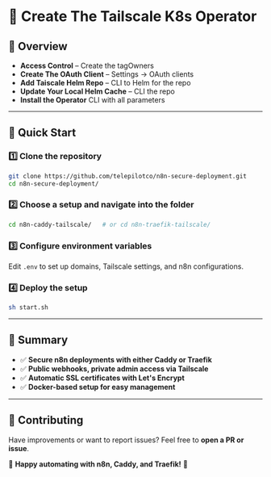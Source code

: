 # 🚀 Create The Tailscale K8s Operator

## 🌟 Overview  
  
- **Access Control** – Create the tagOwners
- **Create The OAuth Client** – Settings -> OAuth clients
- **Add Taiscale Helm Repo** – CLI to Helm for the repo
- **Update Your Local Helm Cache** – CLI the repo
- **Install the Operator** CLI with all parameters  

---

## 🚀 Quick Start  

### 1️⃣ Clone the repository  
```sh
git clone https://github.com/telepilotco/n8n-secure-deployment.git
cd n8n-secure-deployment/
```

### 2️⃣ Choose a setup and navigate into the folder  
```sh
cd n8n-caddy-tailscale/   # or cd n8n-traefik-tailscale/
```

### 3️⃣ Configure environment variables  
Edit `.env` to set up domains, Tailscale settings, and n8n configurations.

### 4️⃣ Deploy the setup  
```sh
sh start.sh
```

---

## 📌 Summary  

- ✅ **Secure n8n deployments with either Caddy or Traefik**  
- ✅ **Public webhooks, private admin access via Tailscale**  
- ✅ **Automatic SSL certificates with Let's Encrypt**  
- ✅ **Docker-based setup for easy management**  

---

## 🤝 Contributing  

Have improvements or want to report issues? Feel free to **open a PR or issue**.  

🔗 **Happy automating with n8n, Caddy, and Traefik!** 🚀
